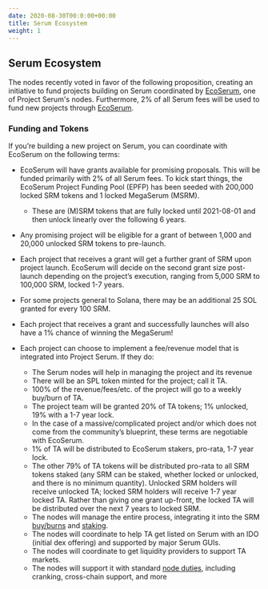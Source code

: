 ```yaml
---
date: 2020-08-30T00:0:00+00:00
title: Serum Ecosystem
weight: 1
---
```


## Serum Ecosystem

The nodes recently voted in favor of the following proposition, creating an initiative to fund projects building on Serum coordinated by [EcoSerum](https://www.ecoserum.dev), one of Project Serum's nodes. Furthermore, 2% of all Serum fees will be used to fund new projects through [EcoSerum](https://www.ecoserum.dev).

### Funding and Tokens

If you’re building a new project on Serum, you can coordinate with EcoSerum on the following terms:

- EcoSerum will have grants available for promising proposals. This will be funded primarily with 2% of all Serum fees. To kick start things, the EcoSerum Project Funding Pool (EPFP) has been seeded with 200,000 locked SRM tokens and 1 locked MegaSerum (MSRM).

  - These are (M)SRM tokens that are fully locked until 2021-08-01 and then unlock linearly over the following 6 years.

- Any promising project will be eligible for a grant of between 1,000 and 20,000 unlocked SRM tokens to pre-launch.

- Each project that receives a grant will get a further grant of SRM upon project launch. EcoSerum will decide on the second grant size post-launch depending on the project’s execution, ranging from 5,000 SRM to 100,000 SRM, locked 1-7 years.

- For some projects general to Solana, there may be an additional 25 SOL granted for every 100 SRM.

- Each project that receives a grant and successfully launches will also have a 1% chance of winning the MegaSerum!

- Each project can choose to implement a fee/revenue model that is integrated into Project Serum. If they do:

  - The Serum nodes will help in managing the project and its revenue
  - There will be an SPL token minted for the project; call it TA.
  - 100% of the revenue/fees/etc. of the project will go to a weekly buy/burn of TA.
  - The project team will be granted 20% of TA tokens; 1% unlocked, 19% with a 1-7 year lock.
  - In the case of a massive/complicated project and/or which does not come from the community’s blueprint, these terms are negotiable with EcoSerum.
  - 1% of TA will be distributed to EcoSerum stakers, pro-rata, 1-7 year lock.
  - The other 79% of TA tokens will be distributed pro-rata to all SRM tokens staked (any SRM can be staked, whether locked or unlocked, and there is no minimum quantity). Unlocked SRM holders will receive unlocked TA; locked SRM holders will receive 1-7 year locked TA. Rather than giving one grant up-front, the locked TA will be distributed over the next 7 years to locked SRM.
  - The nodes will manage the entire process, integrating it into the SRM [buy/burns](https://projectserum.com/srm-faq) and [staking](https://projectserum.com/staking-voting).
  - The nodes will coordinate to help TA get listed on Serum with an IDO (initial dex offering) and supported by major Serum GUIs.
  - The nodes will coordinate to get liquidity providers to support TA markets.
  - The nodes will support it with standard [node duties](https://projectserum.com/staking-voting), including cranking, cross-chain support, and more
